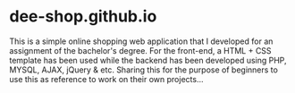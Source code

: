 # dee-shop.github.io
This is a simple online shopping web application that I developed for an assignment of the bachelor's degree. For the front-end, a HTML + CSS template has been used while the backend has been developed using PHP, MYSQL, AJAX, jQuery &amp; etc. Sharing this for the purpose of beginners to use this as reference to work on their own projects...
